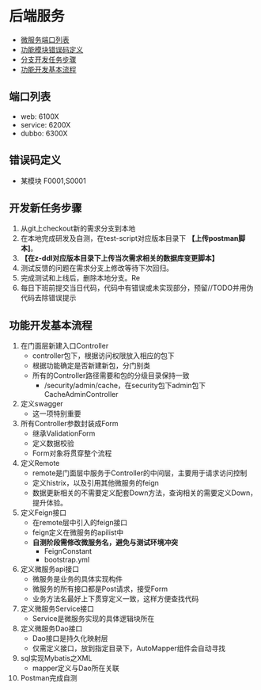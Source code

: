 ﻿# 后端服务

 - [微服务端口列表](#端口列表)
 - [功能模块错误码定义](#错误码定义)
 - [分支开发任务步骤](#开发新任务步骤)
 - [功能开发基本流程](#功能开发基本流程)
 
## 端口列表
- web: 6100X
- service: 6200X
- dubbo: 6300X

## 错误码定义
- 某模块 F0001,S0001

## 开发新任务步骤
1. 从git上checkout新的需求分支到本地
2. 在本地完成研发及自测，在test-script对应版本目录下 __【上传postman脚本]__。
3. __【在z-ddl对应版本目录下上传当次需求相关的数据库变更脚本】__
4. 测试反馈的问题在需求分支上修改等待下次回归。
5. 完成测试和上线后，删除本地分支。Re
6. 每日下班前提交当日代码，代码中有错误或未实现部分，预留//TODO并用伪代码去除错误提示

## 功能开发基本流程
 1. 在门面层新建入口Controller
    - controller包下，根据访问权限放入相应的包下
    - 根据功能确定是否新建新包，分门别类
    - 所有的Controller路径需要和包的分级目录保持一致
        - /security/admin/cache，在security包下admin包下CacheAdminController
 2. 定义swagger
    - 这一项特别重要
 3. 所有Controller参数封装成Form
    - 继承ValidationForm
    - 定义数据校验
    - Form对象将贯穿整个流程
 3. 定义Remote
    - remote是门面层中服务于Controller的中间层，主要用于请求访问控制
    - 定义histrix，以及引用其他微服务的feign
    - 数据更新相关的不需要定义配套Down方法，查询相关的需要定义Down，提升体验。
 4. 定义Feign接口
    - 在remote层中引入的feign接口
    - feign定义在微服务的apilist中
    - __自测阶段需修改微服务名，避免与测试环境冲突__
        - FeignConstant
        - bootstrap.yml
 5. 定义微服务api接口
    - 微服务是业务的具体实现构件
    - 微服务的所有接口都是Post请求，接受Form
    - 业务方法名最好上下贯穿定义一致，这样方便查找代码
 6. 定义微服务Service接口
    - Service是微服务实现的具体逻辑块所在
 7. 定义微服务Dao接口
    - Dao接口是持久化映射层
    - 仅需定义接口，放到指定目录下，AutoMapper组件会自动寻找
 8. sql实现Mybatis之XML
    - mapper定义与Dao所在关联
 9. Postman完成自测